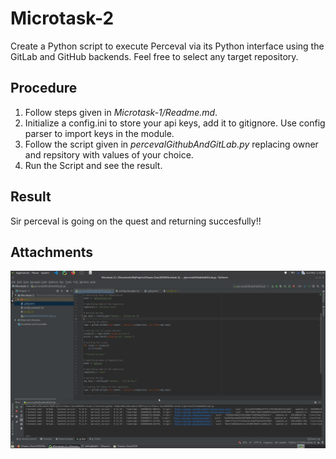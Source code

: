 # Microtask-2
Create a Python script to execute Perceval via its Python interface using the GitLab and GitHub backends. Feel free to select any target repository.

## Procedure
1. Follow steps given in <em>Microtask-1/Readme.md</em>.
2. Initialize a config.ini to store your api keys, add it to gitignore. Use config parser to import keys in the module.
3. Follow the script given in <em>percevalGithubAndGitLab.py</em> replacing owner and repsitory with values of your choice.
4. Run the Script and see the result.

## Result
Sir perceval is going on the quest and returning succesfully!!

## Attachments
![Image](/Microtask-2/Microtask-2.png)
